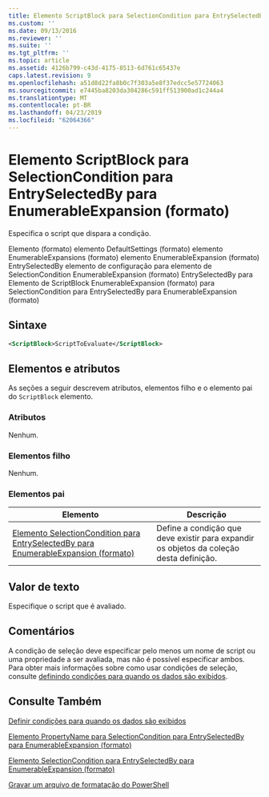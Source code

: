 ```yaml
---
title: Elemento ScriptBlock para SelectionCondition para EntrySelectedBy para EnumerableExpansion (formato) | Microsoft Docs
ms.custom: ''
ms.date: 09/13/2016
ms.reviewer: ''
ms.suite: ''
ms.tgt_pltfrm: ''
ms.topic: article
ms.assetid: 4126b799-c43d-4175-8513-6d761c65437e
caps.latest.revision: 9
ms.openlocfilehash: a51d8d22fa8b0c7f303a5e8f37edcc5e57724063
ms.sourcegitcommit: e7445ba8203da304286c591ff513900ad1c244a4
ms.translationtype: MT
ms.contentlocale: pt-BR
ms.lasthandoff: 04/23/2019
ms.locfileid: "62064366"
---
```

# <a name="scriptblock-element-for-selectioncondition-for-entryselectedby-for-enumerableexpansion-format"></a>Elemento ScriptBlock para SelectionCondition para EntrySelectedBy para EnumerableExpansion (formato)

Especifica o script que dispara a condição.

Elemento (formato) elemento DefaultSettings (formato) elemento EnumerableExpansions (formato) elemento EnumerableExpansion (formato) EntrySelectedBy elemento de configuração para elemento de SelectionCondition EnumerableExpansion (formato) EntrySelectedBy para Elemento de ScriptBlock EnumerableExpansion (formato) para SelectionCondition para EntrySelectedBy para EnumerableExpansion (formato)

## <a name="syntax"></a>Sintaxe

```xml
<ScriptBlock>ScriptToEvaluate</ScriptBlock>
```

## <a name="attributes-and-elements"></a>Elementos e atributos

As seções a seguir descrevem atributos, elementos filho e o elemento pai do `ScriptBlock` elemento.

### <a name="attributes"></a>Atributos

Nenhum.

### <a name="child-elements"></a>Elementos filho

Nenhum.

### <a name="parent-elements"></a>Elementos pai

|Elemento|Descrição|
|-------------|-----------------|
|[Elemento SelectionCondition para EntrySelectedBy para EnumerableExpansion (formato)](./selectioncondition-element-for-entryselectedby-for-enumerableexpansion-format.md)|Define a condição que deve existir para expandir os objetos da coleção desta definição.|

## <a name="text-value"></a>Valor de texto

Especifique o script que é avaliado.

## <a name="remarks"></a>Comentários

A condição de seleção deve especificar pelo menos um nome de script ou uma propriedade a ser avaliada, mas não é possível especificar ambos. Para obter mais informações sobre como usar condições de seleção, consulte [definindo condições para quando os dados são exibidos](./defining-conditions-for-displaying-data.md).

## <a name="see-also"></a>Consulte Também

[Definir condições para quando os dados são exibidos](./defining-conditions-for-displaying-data.md)

[Elemento PropertyName para SelectionCondition para EntrySelectedBy para EnumerableExpansion (formato)](./propertyname-element-for-selectioncondition-for-entryselectedby-for-enumerableexpansion-format.md)

[Elemento SelectionCondition para EntrySelectedBy para EnumerableExpansion (formato)](./selectioncondition-element-for-entryselectedby-for-enumerableexpansion-format.md)

[Gravar um arquivo de formatação do PowerShell](./writing-a-powershell-formatting-file.md)

